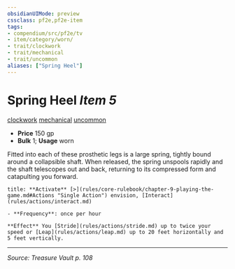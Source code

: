 ```yaml
---
obsidianUIMode: preview
cssclass: pf2e,pf2e-item
tags:
- compendium/src/pf2e/tv
- item/category/worn/
- trait/clockwork
- trait/mechanical
- trait/uncommon
aliases: ["Spring Heel"]
---
```

# Spring Heel *Item 5*  
[clockwork](clockwork-g-g.md "Clockwork  Trait")  [mechanical](mechanical.md "Mechanical Hazard Trait")  [uncommon](uncommon.md "Uncommon Rarity Trait")  

- **Price** 150 gp
- **Bulk** 1; **Usage** worn

Fitted into each of these prosthetic legs is a large spring, tightly bound around a collapsible shaft. When released, the spring unspools rapidly and the shaft telescopes out and back, returning to its compressed form and catapulting you forward.

```ad-embed-ability
title: **Activate** [>](rules/core-rulebook/chapter-9-playing-the-game.md#Actions "Single Action") envision, [Interact](rules/actions/interact.md)

- **Frequency**: once per hour

**Effect** You [Stride](rules/actions/stride.md) up to twice your speed or [Leap](rules/actions/leap.md) up to 20 feet horizontally and 5 feet vertically.
```


---
*Source: Treasure Vault p. 108*